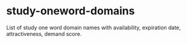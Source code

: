 # study-oneword-domains
List of study one word domain names with availability, expiration date, attractiveness, demand score.
